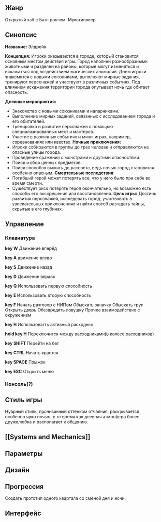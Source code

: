 ## Жанр
Открытый хаб с Батл роялем. Мультиплеер
## Синопсис
**Название:** Элдрейн

**Концепция:** Игроки оказываются в городе, который становится основным местом действия игры. Город наполнен разнообразными животными и разделен на районы, которые могут изменяться и искажаться под воздействием магических аномалий. Днем игроки знакомятся с новыми союзниками, выполняют мирные задания, тренируют персонажей и участвуют в различных событиях. Под влиянием искажения территории города опутывает ночь где обитает опасность.

**Дневные мероприятия:**
- Знакомство с новыми союзниками и напарниками.
- Выполнение мирных заданий, связанных с исследованием города и его обитателей.
- Тренировка и развитие персонажей с помощью специализированных мест и мастеров.
- Участие в различных событиях и мини-играх, например, соревнованиях или квестах.
**Ночные приключения:**
- Игроки собираются в группы до трех человек и отправляются на опасные улицы города.
- Проведение сражений с монстрами и другими опасностями.
- Поиск и сбор ценных предметов.
- Поиск способов выжить до рассвета, ведь ночью город становится особенно опасным.
**Смертельные последствия:**
- Погибший герой может потерять все, что у него было при себе во время смерти.
- Существует риск потерять героя окончательно, но возможно есть способы его воскрешения или восстановления.
**Цель игры:**
Достичь развития персонажей, исследовать город, участвовать в увлекательных приключениях и найти способ разгадать тайны, скрытые в его глубинах.
## Управление
### Клавиатура

**key W**
Движение вперёд

**key A**
движение влево

**key S**
Движение назад

**key D**
Движение вправо

**key Q**
Использовать первую способность

**key E**
Использовать вторую способность

**key F**
Начать разговор с НИПом
Обыскать заначку
Обыскать труп
Открыть дверь
Обезвредить ловушку
Прочее взаимодействие с окружением

**key H**
Использоватть активный расходник

**hold key H**
Переключится между расходниками(в колесе расходников)

**key SHIFT**
Перейти на бег

**key CTRL**
Начать крастся

**key SPACE**
Прыжок

**key ESC**
Открыть меню
### Консоль(?)

## Стиль игры
Нуарный стиль, пронизанный оттенком отчаяния, раскрывается особенно ярко ночью, в то время как дневная атмосфера более дружелюбна и располагает к общению.
## [[Systems and Mechanics]]

## Параметры

## Дизайн

## Прогрессия
Создать прототип одного квартала со сменой дня и ночи.

## Интерфейс
